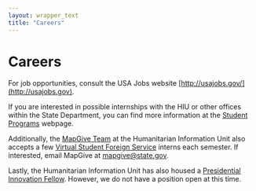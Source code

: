 ```yaml
---
layout: wrapper_text
title: "Careers"
---
```

# Careers

For job opportunities, consult the USA Jobs website [http://usajobs.gov/](http://usajobs.gov).

If you are interested in possible internships with the HIU or other offices within the State Department, you can find more information at the [Student Programs](http://careers.state.gov/intern) webpage.

Additionally, the [MapGive Team](http://mapgive.state.gov) at the Humanitarian Information Unit also accepts a few [Virtual Student Foreign Service](http://www.state.gov/vsfs/) interns each semester.  If interested, email MapGive at [mapgive@state.gov](mailto:mapgive@state.gov?subject=VSFS+Internship).

Lastly, the Humanitarian Information Unit has also housed a [Presidential Innovation Fellow](https://www.whitehouse.gov/innovationfellows).  However, we do not have a position open at this time.

